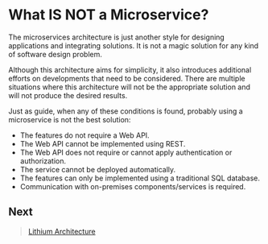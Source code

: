 # What IS NOT a Microservice?

The microservices architecture is just another style for designing applications and integrating solutions. It is not a magic solution for any kind of software design problem.

Although this architecture aims for simplicity, it also introduces additional efforts on developments that need to be considered. There are multiple situations where this architecture will not be the appropriate solution and will not produce the desired results.

Just as guide, when any of these conditions is found, probably using a microservice is not the best solution:

- The features do not require a Web API.
- The Web API cannot be implemented using REST.
- The Web API does not require or cannot apply authentication or authorization.
- The service cannot be deployed automatically.
- The features can only be implemented using a traditional SQL database.
- Communication with on-premises components/services is required.

## Next

> [Lithium Architecture](3-lithium-architecture.md)
